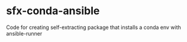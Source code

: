 # sfx-conda-ansible
Code for creating self-extracting package that installs a conda env with ansible-runner
